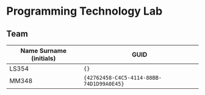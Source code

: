 # Programming Technology Lab

## Team

| Name Surname (initials) | GUID                                     |
| ----------------------- | ---------------------------------------- |
| LS354                   | `{}` |
| MM348                   | `{42762458-C4C5-4114-88BB-74D1D99A0E45}` |
